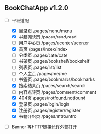## BookChatApp v1.2.0
- [ ] 平板适配
	- [x] 目录页            /pages/menu/menu
	- [x] 书籍阅读页         /pages/read/read
	- [ ] 用户中心页         /pages/ucenter/ucenter
	- [x] 首页              /pages/index/index
	- [ ] 分类页            /pages/cate/cate
	- [ ] 书架页            /pages/bookshelf/bookshelf
	- [ ] 列表页            /pages/list/list
	- [ ] 个人主页          /pages/me/me
	- [ ] 书签页            /pages/bookmarks/bookmarks
	- [x] 搜索结果页         /pages/search/search
	- [ ] 内容点评页         /pages/comment/comment
	- [x] 404页            /pages/notfound/notfound
	- [x] 登录页            /pages/login/login
	- [x] 注册页            /pages/register/register
	- [x] 书籍介绍页         /pages/intro/intro
- [ ] Banner 等HTTP链接允许外部打开

